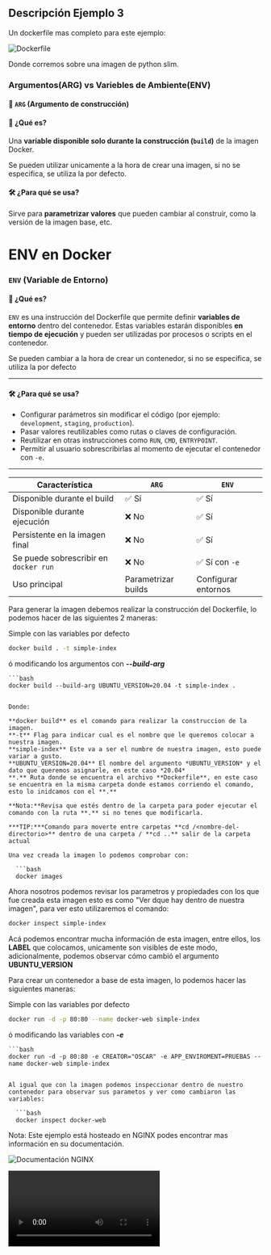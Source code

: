 ## Descripción Ejemplo 3

Un dockerfile mas completo para este ejemplo:

![Dockerfile](Dockerfile)

Donde corremos sobre una imagen de python slim.


### Argumentos(ARG) vs Variebles de Ambiente(ENV)

#### 🧱 `ARG` (Argumento de construcción)

#### 📌 ¿Qué es?
Una **variable disponible solo durante la construcción (`build`)** de la imagen Docker.

Se pueden utilizar unicamente a la hora de crear una imagen, si no se especifica, se utiliza la por defecto.

#### 🛠️ ¿Para qué se usa?
Sirve para **parametrizar valores** que pueden cambiar al construir, como la versión de la imagen base, etc.

# ENV en Docker

### `ENV` (Variable de Entorno)

#### 📌 ¿Qué es?

`ENV` es una instrucción del Dockerfile que permite definir **variables de entorno** dentro del contenedor. Estas variables estarán disponibles **en tiempo de ejecución** y pueden ser utilizadas por procesos o scripts en el contenedor.

Se pueden cambiar a la hora de crear un contenedor, si no se especifica, se utiliza la por defecto

---

#### 🛠️ ¿Para qué se usa?

- Configurar parámetros sin modificar el código (por ejemplo: `development`, `staging`, `production`).
- Pasar valores reutilizables como rutas o claves de configuración.
- Reutilizar en otras instrucciones como `RUN`, `CMD`, `ENTRYPOINT`.
- Permitir al usuario sobrescribirlas al momento de ejecutar el contenedor con `-e`.

---

| Característica                          | `ARG`                          | `ENV`                          |
|----------------------------------------|--------------------------------|--------------------------------|
| Disponible durante el build            | ✅ Sí                          | ✅ Sí                          |
| Disponible durante ejecución           | ❌ No                          | ✅ Sí                          |
| Persistente en la imagen final         | ❌ No                          | ✅ Sí                          |
| Se puede sobrescribir en `docker run`  | ❌ No                          | ✅ Sí con `-e`                 |
| Uso principal                          | Parametrizar builds            | Configurar entornos            |


Para generar la imagen debemos realizar la construcción del Dockerfile, lo podemos hacer de las siguientes 2 maneras:

Simple con las variables por defecto
   ```bash
   docker build . -t simple-index
 ```

 ó modificando los argumentos con ***--build-arg***

    ```bash
    docker build --build-arg UBUNTU_VERSION=20.04 -t simple-index .
 ```

 Donde:
 
**docker build** es el comando para realizar la construccion de la imagen.
**-t** Flag para indicar cual es el nombre que le queremos colocar a nuestra imagen.
**simple-index** Este va a ser el numbre de nuestra imagen, esto puede variar a gusto.
**UBUNTU_VERSION=20.04** El nombre del argumento *UBUNTU_VERSION* y el dato que queremos asignarle, en este caso *20.04*
**.** Ruta donde se encuentra el archivo **Dockerfile**, en este caso se encuentra en la misma carpeta donde estamos corriendo el comando, esto lo inidcamos con el **.**

**Nota:**Revisa que estés dentro de la carpeta para poder ejecutar el comando con la ruta **.** si no tenes que modificarla.

***TIP:***Comando para moverte entre carpetas **cd /<nombre-del-directorio>** dentro de una carpeta / **cd ..** salir de la carpeta actual

Una vez creada la imagen lo podemos comprobar con:

   ```bash
   docker images
 ``` 

Ahora nosotros podemos revisar los parametros y propiedades con los que fue creada esta imagen esto es como "Ver dque hay dentro de nuestra imagen", para ver esto utilizaremos el comando:

   ```bash
   docker inspect simple-index
 ```

 Acá podemos encontrar mucha información de esta imagen, entre ellos, los **LABEL** que colocamos, unicamente son visibles de este modo, adicionalmente, podemos observar cómo cambió el argumento **UBUNTU_VERSION**

Para crear un contenedor a base de esta imagen, lo podemos hacer las siguientes maneras:

Simple con las variables por defecto

   ```bash
   docker run -d -p 80:80 --name docker-web simple-index
 ```

ó modificando las variables con ***-e***

    ```bash
    docker run -d -p 80:80 -e CREATOR="OSCAR" -e APP_ENVIROMENT=PRUEBAS --name docker-web simple-index 
 ```

Al igual que con la imagen podemos inspeccionar dentro de nuestro contenedor para observar sus parametos y ver como cambiaron las variables:

   ```bash
   docker inspect docker-web
 ```

Nota: Este ejemplo está hosteado en NGINX podes encontrar mas información en su documentación.

![Documentación NGINX](https://nginx.org/)

![Ver video Explicativo Ejemplo 2](ejemplo3.mkv)
